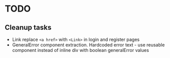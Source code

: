 # TODO

## Cleanup tasks

- Link replace `<a href>` with `<Link>` in login and register pages
- GeneralError component extraction. Hardcoded error text - use reusable component instead of inline div with boolean generalError values
